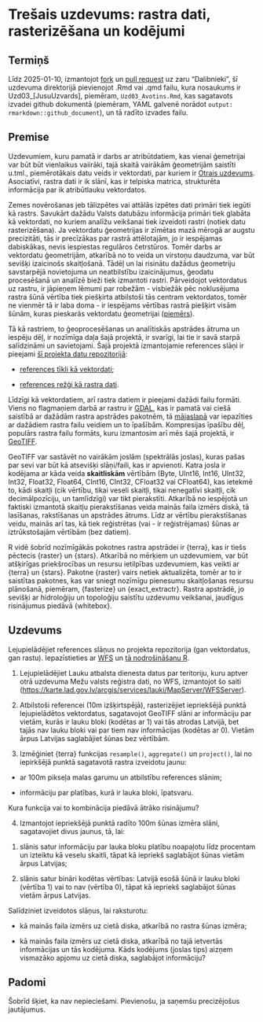 Trešais uzdevums: rastra dati, rasterizēšana un kodējumi
================

## Termiņš

Līdz 2025-01-10, izmantojot
[fork](https://docs.github.com/en/pull-requests/collaborating-with-pull-requests/working-with-forks/fork-a-repo)
un [pull
request](https://docs.github.com/en/pull-requests/collaborating-with-pull-requests/proposing-changes-to-your-work-with-pull-requests/creating-a-pull-request-from-a-fork)
uz zaru “Dalibnieki”, šī uzdevuma direktorijā pievienojot .Rmd vai .qmd
failu, kura nosaukums ir Uzd03\_\[JusuUzvards\], piemēram,
`Uzd03_Avotins.Rmd`, kas sagatavots izvadei github dokumentā (piemēram,
YAML galvenē norādot `output: rmarkdown::github_document`), un tā radīto
izvades failu.

## Premise

Uzdevumiem, kuru pamatā ir darbs ar atribūtdatiem, kas vienai ģemetrijai
var būt būt vienlaikus vaiirāki, tajā skaitā vairākām ģeometrijām
saistīti u.tml., piemērotākais datu veids ir vektordati, par kuriem ir
[Otrais uzdevums](./Uzd02/Uzdevums02.md). Asociatīvi, rastra dati ir ik
slānī, kas ir telpiska matrica, strukturēta informācija par ik
atribūtlauku vektordatos.

Zemes novērošanas jeb tālizpētes vai attālās izpētes dati primāri tiek
iegūti kā rastrs. Savukārt dažādu Valsts datubāzu informācija primāri
tiek glabāta kā vektordati, no kuriem analīžu veikšanai tiek izveidoti
rastri (notiek datu rasterizēšana). Ja vektordatu ģeometrijas ir zīmētas
mazā mērogā ar augstu precizitāti, tās ir precīzākas par rastrā
attēlotajām, jo ir iespējamas dabiskākas, nevis iespiestas regulāros
četrstūros. Tomēr darbs ar vektordatu ģeometrijām, atkarībā no to veida
un virstoņu daudzuma, var būt sevišķi izaicinošs skaitļošanā. Tādēļ un
lai risinātu dažādus ģeometriju savstarpējā novietojuma un neatbilstību
izaicinājumus, ģeodatu procesēšanā un analīzē bieži tiek izmantoti
rastri. Pārveidojot vektordatus uz rastru, ir jāpieņem lēmumi par
robežām - visbiežāk pēc noklusējuma rastra šūnā vērtība tiek piešķirta
atbilstoši tās centram vektordatos, tomēr ne vienmēr tā ir laba doma -
ir iespējams vērtības rastrā piešķirt visām šūnām, kuras pieskarās
vektordatu ģeometrijai
([piemērs](https://r.geocompx.org/raster-vector#rasterization)).

Tā kā rastriem, to ģeoprocesēšanas un analītiskās apstrādes ātruma un
iespēju dēļ, ir nozīmīga daļa šajā projektā, ir svarīgi, lai tie ir savā
starpā salīdzināmi un savietojami. Šajā projektā izmantojamie references
slāņi ir pieejami [šī projekta datu
repozitorijā](https://zenodo.org/communities/hiqbiodiv/records?q=&l=list&p=1&s=10&sort=newest):

- [references tīkli kā vektordati](https://zenodo.org/records/14277114);

- [references režģi kā rastra
  dati](https://zenodo.org/records/14497070).

Līdzīgi kā vektordatiem, arī rastra datiem ir pieejami dažādi failu
formāti. Viens no flagmaņiem darbā ar rastru ir
[GDAL](https://gdal.org/en/stable/index.html), kas ir pamatā vai ciešā
saistībā ar dažādām rastra apstrādes pakotnēm, tā
[mājaslapā](https://gdal.org/en/stable/drivers/raster/index.html) var
iepazīties ar dažādiem rastra failu veidiem un to īpašībām. Kompresijas
īpašību dēļ, populārs rastra failu formāts, kuru izmantosim arī mēs šajā
projektā, ir
[GeoTIFF](https://gdal.org/en/stable/drivers/raster/gtiff.html#raster-gtiff).

GeoTIFF var sastāvēt no vairākām joslām (spektrālās joslas), kuras pašas
par sevi var būt kā atsevišķi slāņi/faili, kas ir apvienoti. Katra josla
ir kodējama ar kāda veida **skaitliskām** vērtībām (Byte, UInt16, Int16,
UInt32, Int32, Float32, Float64, CInt16, CInt32, CFloat32 vai CFloat64),
kas ietekmē to, kādi skaitļi (cik vērtību, tikai veseli skaitļi, tikai
nenegatīvi skaitļi, cik decimālpozīciju, un tamlīdzīgi) var tikt
pierakstīti. Atkarībā no iespējotā un faktiski izmantotā skaitļu
pierakstīšanas veida mainās faila izmērs diskā, tā lasīšanas,
rakstīšanas un apstrādes ātrums. Līdz ar vērtību pierakstīšanas veidu,
mainās arī tas, kā tiek reģistrētas (vai - ir reģistrējamas) šūnas ar
iztrūkstošajām vērtībām (bez datiem).

R vidē šobrīd nozīmīgākās pokotnes rastra apstrādei ir {terra}, kas ir
tiešs pēctecis {raster} un {stars}. Atkarībā no mērķiem un uzdevumiem,
var būt atšķirīgas priekšrocības un resursu ietilpības uzdevumiem, kas
veikti ar {terra} un {stars}. Pakotne {raster} vairs netiek aktualizēta,
tomēr ar to ir saistītas pakotnes, kas var sniegt nozīmīgu pienesumu
skaitļošanas resursu plānošanā, piemēram, {fasterize} un
{exact_extractr}. Rastra apstrādē, jo sevišķi ar hidroloģiju un
topoloģiju saistītu uzdevumu veikšanai, jaudīgus risinājumus piedāvā
{whitebox}.

## Uzdevums

Lejupielādējiet references slāņus no projekta repozitorija (gan
vektordatus, gan rastu). Iepazīstieties ar
[WFS](https://docs.geoserver.org/main/en/user/services/wfs/reference.html)
un [tā nodrošināšanu
R](https://tutorials.inbo.be/tutorials/spatial_wfs_services/).

1.  Lejupielādējiet Lauku atbalsta dienesta datus par teritoriju, kuru
    aptver otrā uzdevuma Mežu valsts reģistra dati, no WFS, izmantojot
    šo saiti
    (<https://karte.lad.gov.lv/arcgis/services/lauki/MapServer/WFSServer>).

2.  Atbilstoši referencei (10m izšķirtspējā), rasterizējiet iepriekšējā
    punktā lejupielādētos vektordatus, sagatavojot GeoTIFF slāni ar
    informāciju par vietām, kurās ir lauku bloki (kodētas ar 1) vai tās
    atrodas Latvijā, bet tajās nav lauku bloki vai par tiem nav
    informācijas (kodētas ar 0). Vietām ārpus Latvijas saglabājiet šūnas
    bez vērtībām.

3.  Izmēģiniet {terra} funkcijas `resample()`, `aggregate()` un
    `project()`, lai no iepirkšējā punktā sagatavotā rastra izveidotu
    jaunu:

- ar 100m pikseļa malas garumu un atbilstību references slānim;

- informāciju par platības, kurā ir lauka bloki, īpatsvaru.

Kura funkcija vai to kombinācija piedāvā ātrāko risinājumu?

4.  Izmantojot iepriekšējā punktā radīto 100m šūnas izmēra slāni,
    sagatavojiet divus jaunus, tā, lai:

<!-- -->

1)  slānis satur informāciju par lauka bloku platību noapaļotu līdz
    procentam un izteiktu kā veselu skaitli, tāpat kā iepriekš
    saglabājot šūnas vietām ārpus Latvijas;

2)  slānis satur bināri kodētas vērtības: Latvijā esošā šūnā ir lauku
    bloki (vērtība 1) vai to nav (vērtība 0), tāpat kā iepriekš
    saglabājot šūnas vietām ārpus Latvijas.

Salīdziniet izveidotos slāņus, lai raksturotu:

- kā mainās faila izmērs uz cietā diska, atkarībā no rastra šūnas
  izmēra;

- kā mainās faila izmērs uz cietā diska, atkarībā no tajā ietvertās
  informācijas un tās kodējuma. Kāds kodējums (joslas tips) aizņem
  vismazāko apjomu uz cietā diska, saglabājot informāciju?

## Padomi

Šobrīd šķiet, ka nav nepieciešami. Pievienošu, ja saņemšu precizējošus
jautājumus.
